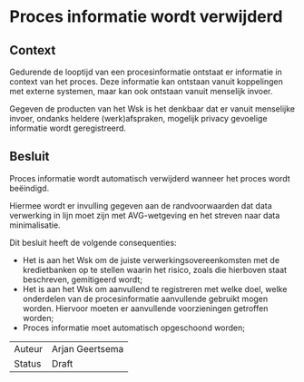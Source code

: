 # Proces informatie wordt verwijderd

## Context

Gedurende de looptijd van een procesinformatie ontstaat er informatie in context van het proces. Deze informatie kan ontstaan vanuit koppelingen met externe systemen, maar kan ook ontstaan vanuit menselijk invoer.

Gegeven de producten van het Wsk is het denkbaar dat er vanuit menselijke invoer, ondanks heldere (werk)afspraken, mogelijk privacy gevoelige informatie wordt geregistreerd.

## Besluit

Proces informatie wordt automatisch verwijderd wanneer het proces wordt beëindigd.

Hiermee wordt er invulling gegeven aan de randvoorwaarden dat data verwerking in lijn moet zijn met AVG-wetgeving en het streven naar data minimalisatie.

Dit besluit heeft de volgende consequenties:

* Het is aan het Wsk om de juiste verwerkingsovereenkomsten met de kredietbanken op te stellen waarin het risico, zoals die hierboven staat beschreven, gemitigeerd wordt;
* Het is aan het Wsk om aanvullend te registreren met welke doel, welke onderdelen van de procesinformatie aanvullende gebruikt mogen worden. Hiervoor moeten er aanvullende voorzieningen getroffen worden;
* Proces informatie moet automatisch opgeschoond worden;

|   |   |
| - | - |
| Auteur | Arjan Geertsema |
| Status | Draft |
